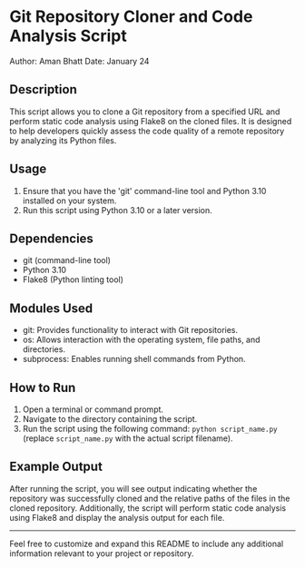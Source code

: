 # Git Repository Cloner and Code Analysis Script

Author: Aman Bhatt
Date: January 24

## Description

This script allows you to clone a Git repository from a specified URL and perform static code analysis using Flake8 on the cloned files. It is designed to help developers quickly assess the code quality of a remote repository by analyzing its Python files.

## Usage

1. Ensure that you have the 'git' command-line tool and Python 3.10 installed on your system.
2. Run this script using Python 3.10 or a later version.

## Dependencies

- git (command-line tool)
- Python 3.10
- Flake8 (Python linting tool)

## Modules Used

- git: Provides functionality to interact with Git repositories.
- os: Allows interaction with the operating system, file paths, and directories.
- subprocess: Enables running shell commands from Python.

## How to Run

1. Open a terminal or command prompt.
2. Navigate to the directory containing the script.
3. Run the script using the following command: `python script_name.py` (replace `script_name.py` with the actual script filename).

## Example Output

After running the script, you will see output indicating whether the repository was successfully cloned and the relative paths of the files in the cloned repository. Additionally, the script will perform static code analysis using Flake8 and display the analysis output for each file.

---

Feel free to customize and expand this README to include any additional information relevant to your project or repository.
